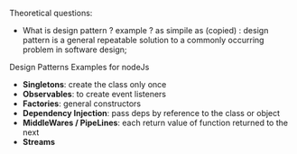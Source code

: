 Theoretical questions:
- What is design pattern ? example ?
   as simpile as (copied) : design pattern is a general repeatable solution to a commonly occurring problem in software design; 
   
   
Design Patterns Examples for nodeJs

- **Singletons**: create the class only once
- **Observables**: to create event listeners
- **Factories**: general constructors
- **Dependency Injection**: pass deps by reference to the class or object
- **MiddleWares / PipeLines**: each return value of function returned to the next
- **Streams**